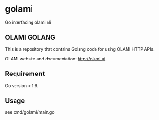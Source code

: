 # golami
Go interfacing olami nli

## OLAMI GOLANG

This is a repository that contains Golang code for using OLAMI HTTP APIs.

OLAMI website and documentation: http://olami.ai

## Requirement
Go version > 1.6.

## Usage
see cmd/golami/main.go
